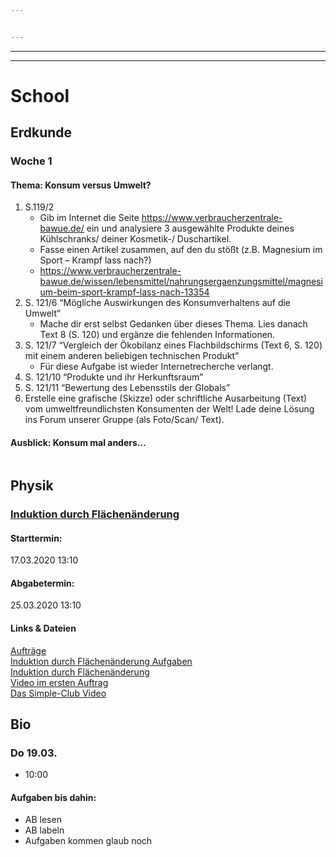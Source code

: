```yaml
---


---
```


<hr>
<hr>
<h1 id="school">School</h1>
<h2 id="erdkunde">Erdkunde</h2>
<h3 id="woche-1">Woche 1</h3>
<h4 id="thema-konsum-versus-umwelt">Thema: Konsum versus Umwelt?</h4>
<ol>
<li class="task-list-item"> S.119/2
<ul>
<li class="task-list-item"> Gib im Internet die Seite <a href="https://www.verbraucherzentrale-bawue.de/">https://www.verbraucherzentrale-bawue.de/</a> ein und analysiere 3 ausgewählte Produkte deines Kühlschranks/ deiner Kosmetik-/ Duschartikel.</li>
<li class="task-list-item"> Fasse einen Artikel zusammen, auf den du stößt (z.B. Magnesium im Sport – Krampf lass nach?)</li>
<li class="task-list-item"> <a href="https://www.verbraucherzentrale-bawue.de/wissen/lebensmittel/nahrungsergaenzungsmittel/magnesium-beim-sport-krampf-lass-nach-13354">https://www.verbraucherzentrale-bawue.de/wissen/lebensmittel/nahrungsergaenzungsmittel/magnesium-beim-sport-krampf-lass-nach-13354</a></li>
</ul>
</li>
<li class="task-list-item"> S. 121/6 “Mögliche Auswirkungen des Konsumverhaltens auf die Umwelt”
<ul>
<li class="task-list-item"> Mache dir erst selbst Gedanken über dieses Thema. Lies danach Text 8 (S. 120) und ergänze die fehlenden Informationen.</li>
</ul>
</li>
<li class="task-list-item"> S. 121/7 “Vergleich der Ökobilanz eines Flachbildschirms (Text 6, S. 120) mit einem anderen beliebigen technischen Produkt”
<ul>
<li class="task-list-item"> Für diese Aufgabe ist wieder Internetrecherche verlangt.</li>
</ul>
</li>
<li class="task-list-item"> S. 121/10 “Produkte und ihr Herkunftsraum”</li>
<li class="task-list-item"> S. 121/11 “Bewertung des Lebensstils der Globals”</li>
<li class="task-list-item"> Erstelle eine grafische (Skizze) oder schriftliche Ausarbeitung (Text) vom umweltfreundlichsten Konsumenten der Welt! Lade deine Lösung ins Forum unserer Gruppe (als Foto/Scan/ Text).</li>
</ol>
<h4 id="ausblick-konsum-mal-anders...">Ausblick: Konsum mal anders…</h4>
<p><img src="https://www.tagesschau.de/multimedia/bilder/corona-malaga-101~_v-videowebl.jpg" alt=""></p>
<h2 id="physik">Physik</h2>
<h3 id="induktion-durch-flächenänderung"><a href="https://emgneuenstadt.de/iserv/exercise/show/38">Induktion durch Flächenänderung</a></h3>
<h4 id="starttermin">Starttermin:</h4>
<p>17.03.2020 13:10</p>
<h4 id="abgabetermin">Abgabetermin:</h4>
<p>25.03.2020 13:10</p>
<h4 id="links--dateien">Links &amp; Dateien</h4>
<p><a href="https://emgneuenstadt.de/iserv/exercise/file/131">Aufträge</a><br>
<a href="https://emgneuenstadt.de/iserv/exercise/file/133">Induktion durch Flächenänderung Aufgaben</a><br>
<a href="https://emgneuenstadt.de/iserv/exercise/file/132">Induktion durch Flächenänderung</a><br>
<a href="https://emgneuenstadt.de/iserv/exercise/file/130">Video im ersten Auftrag</a><br>
<a href="https://www.youtube.com/watch?v=9pQsN4J62kE">Das Simple-Club Video</a></p>
<h2 id="bio">Bio</h2>
<h3 id="do-19.03.">Do 19.03.</h3>
<ul>
<li>10:00</li>
</ul>
<h4 id="aufgaben-bis-dahin">Aufgaben bis dahin:</h4>
<ul>
<li>AB lesen</li>
<li>AB labeln</li>
<li>Aufgaben kommen glaub noch</li>
</ul>

